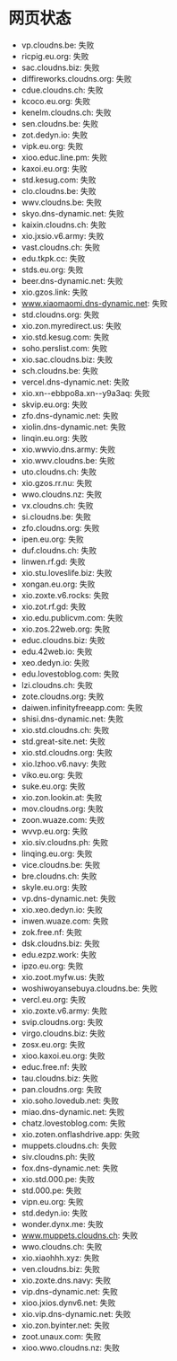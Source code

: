 # 网页状态
- vp.cloudns.be: 失败
- ricpig.eu.org: 失败
- sac.cloudns.biz: 失败
- diffireworks.cloudns.org: 失败
- cdue.cloudns.ch: 失败
- kcoco.eu.org: 失败
- kenelm.cloudns.ch: 失败
- sen.cloudns.be: 失败
- zot.dedyn.io: 失败
- vipk.eu.org: 失败
- xioo.educ.line.pm: 失败
- kaxoi.eu.org: 失败
- std.kesug.com: 失败
- clo.cloudns.be: 失败
- wwv.cloudns.be: 失败
- skyo.dns-dynamic.net: 失败
- kaixin.cloudns.ch: 失败
- xio.jxsio.v6.army: 失败
- vast.cloudns.ch: 失败
- edu.tkpk.cc: 失败
- stds.eu.org: 失败
- beer.dns-dynamic.net: 失败
- xio.gzos.link: 失败
- www.xiaomaomi.dns-dynamic.net: 失败
- std.cloudns.org: 失败
- xio.zon.myredirect.us: 失败
- xio.std.kesug.com: 失败
- soho.perslist.com: 失败
- xio.sac.cloudns.biz: 失败
- sch.cloudns.be: 失败
- vercel.dns-dynamic.net: 失败
- xio.xn--ebbpo8a.xn--y9a3aq: 失败
- skvip.eu.org: 失败
- zfo.dns-dynamic.net: 失败
- xiolin.dns-dynamic.net: 失败
- linqin.eu.org: 失败
- xio.wwvio.dns.army: 失败
- xio.wwv.cloudns.be: 失败
- uto.cloudns.ch: 失败
- xio.gzos.rr.nu: 失败
- wwo.cloudns.nz: 失败
- vx.cloudns.ch: 失败
- si.cloudns.be: 失败
- zfo.cloudns.org: 失败
- ipen.eu.org: 失败
- duf.cloudns.ch: 失败
- linwen.rf.gd: 失败
- xio.stu.loveslife.biz: 失败
- xongan.eu.org: 失败
- xio.zoxte.v6.rocks: 失败
- xio.zot.rf.gd: 失败
- xio.edu.publicvm.com: 失败
- xio.zos.22web.org: 失败
- educ.cloudns.biz: 失败
- edu.42web.io: 失败
- xeo.dedyn.io: 失败
- edu.lovestoblog.com: 失败
- lzi.cloudns.ch: 失败
- zote.cloudns.org: 失败
- daiwen.infinityfreeapp.com: 失败
- shisi.dns-dynamic.net: 失败
- xio.std.cloudns.ch: 失败
- std.great-site.net: 失败
- xio.std.cloudns.org: 失败
- xio.lzhoo.v6.navy: 失败
- viko.eu.org: 失败
- suke.eu.org: 失败
- xio.zon.lookin.at: 失败
- mov.cloudns.org: 失败
- zoon.wuaze.com: 失败
- wvvp.eu.org: 失败
- xio.siv.cloudns.ph: 失败
- linqing.eu.org: 失败
- vice.cloudns.be: 失败
- bre.cloudns.ch: 失败
- skyle.eu.org: 失败
- vp.dns-dynamic.net: 失败
- xio.xeo.dedyn.io: 失败
- inwen.wuaze.com: 失败
- zok.free.nf: 失败
- dsk.cloudns.biz: 失败
- edu.ezpz.work: 失败
- ipzo.eu.org: 失败
- xio.zoot.myfw.us: 失败
- woshiwoyansebuya.cloudns.be: 失败
- vercl.eu.org: 失败
- xio.zoxte.v6.army: 失败
- svip.cloudns.org: 失败
- virgo.cloudns.biz: 失败
- zosx.eu.org: 失败
- xioo.kaxoi.eu.org: 失败
- educ.free.nf: 失败
- tau.cloudns.biz: 失败
- pan.cloudns.org: 失败
- xio.soho.lovedub.net: 失败
- miao.dns-dynamic.net: 失败
- chatz.lovestoblog.com: 失败
- xio.zoten.onflashdrive.app: 失败
- muppets.cloudns.ch: 失败
- siv.cloudns.ph: 失败
- fox.dns-dynamic.net: 失败
- xio.std.000.pe: 失败
- std.000.pe: 失败
- vipn.eu.org: 失败
- std.dedyn.io: 失败
- wonder.dynx.me: 失败
- www.muppets.cloudns.ch: 失败
- wwo.cloudns.ch: 失败
- xio.xiaohhh.xyz: 失败
- ven.cloudns.biz: 失败
- xio.zoxte.dns.navy: 失败
- vip.dns-dynamic.net: 失败
- xioo.jxios.dynv6.net: 失败
- xio.vip.dns-dynamic.net: 失败
- xio.zon.byinter.net: 失败
- zoot.unaux.com: 失败
- xioo.wwo.cloudns.nz: 失败
